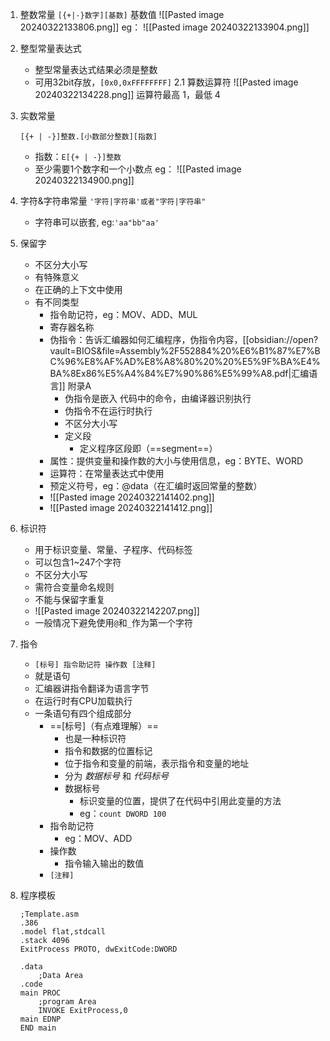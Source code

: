 
1. 整数常量
	`[{+|-}数字][基数]`
	基数值
	![[Pasted image 20240322133806.png]]
	eg：
	![[Pasted image 20240322133904.png]]
2. 整型常量表达式
	* 整型常量表达式结果必须是整数
	* 可用32bit存放，`[0x0,0xFFFFFFFF]`
	2.1 算数运算符
		![[Pasted image 20240322134228.png]]
		运算符最高 1，最低 4
3. 实数常量
	
	`[{+ | -}]整数.[小数部分整数][指数]`
	 * 指数：`E[{+ | -}]整数`
	 * 至少需要1个数字和一个小数点
	 eg：
	 ![[Pasted image 20240322134900.png]]
	 
	 
4. 字符&字符串常量
	`'字符|字符串'或者"字符|字符串"`
	* 字符串可以嵌套, eg:`'aa"bb"aa'`
5. 保留字
	* 不区分大小写
	* 有特殊意义
	* 在正确的上下文中使用
	* 有不同类型
		* 指令助记符，eg：MOV、ADD、MUL
		* 寄存器名称
		* 伪指令：告诉汇编器如何汇编程序，伪指令内容，[[obsidian://open?vault=BIOS&file=Assembly%2F552884%20%E6%B1%87%E7%BC%96%E8%AF%AD%E8%A8%80%20%20%E5%9F%BA%E4%BA%8Ex86%E5%A4%84%E7%90%86%E5%99%A8.pdf|汇编语言]] 附录A
			* 伪指令是嵌入 代码中的命令，由编译器识别执行
			* 伪指令不在运行时执行
			* 不区分大小写
			* 定义段
				* 定义程序区段即（==segment==）
		* 属性：提供变量和操作数的大小与使用信息，eg：BYTE、WORD
		* 运算符：在常量表达式中使用
		* 预定义符号，eg：@data（在汇编时返回常量的整数）
		* ![[Pasted image 20240322141402.png]]
		* ![[Pasted image 20240322141412.png]]

7. 标识符
	* 用于标识变量、常量、子程序、代码标签
	* 可以包含1~247个字符
	* 不区分大小写
	* 需符合变量命名规则
	* 不能与保留字重复
	* ![[Pasted image 20240322142207.png]]
	* 一般情况下避免使用`@`和`_`作为第一个字符
8. 指令
	* `[标号] 指令助记符 操作数 [注释]`
	* 就是语句
	* 汇编器讲指令翻译为语言字节
	* 在运行时有CPU加载执行
	* 一条语句有四个组成部分
		* ==[标号]（有点难理解）==
			* 也是一种标识符
			* 指令和数据的位置标记
			* 位于指令和变量的前端，表示指令和变量的地址
			* 分为 *数据标号* 和 *代码标号*
			* 数据标号
				* 标识变量的位置，提供了在代码中引用此变量的方法
				* eg：`count DWORD 100`
		* 指令助记符
			* eg：MOV、ADD
		* 操作数
			* 指令输入输出的数值
		* `[注释]`
9. 程序模板
	```
	;Template.asm
	.386
	.model flat,stdcall
	.stack 4096
	ExitProcess PROTO, dwExitCode:DWORD

	.data
		;Data Area
	.code
	main PROC
		;program Area
		INVOKE ExitProcess,0
	main EDNP
	END main
	```
	
